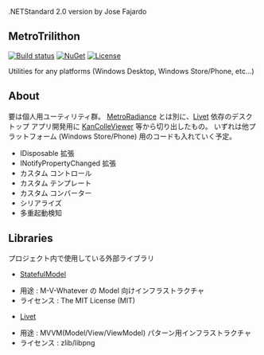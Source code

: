.NETStandard 2.0 version by Jose Fajardo

## MetroTrilithon

[![Build status](https://img.shields.io/appveyor/ci/Grabacr07/MetroTrilithon/master.svg?style=flat-square)](https://ci.appveyor.com/project/Grabacr07/MetroTrilithon)
[![NuGet](https://img.shields.io/nuget/v/MetroTrilithon.svg?style=flat-square)](https://www.nuget.org/packages/MetroTrilithon/)
[![License](https://img.shields.io/github/license/Grabacr07/MetroTrilithon.svg?style=flat-square)](https://github.com/Grabacr07/MetroTrilithon/blob/develop/LICENSE.txt)

Utilities for any platforms (Windows Desktop, Windows Store/Phone, etc...)

## About

要は個人用ユーティリティ群。
[MetroRadiance](https://github.com/Grabacr07/MetroRadiance) とは別に、[Livet](https://github.com/ugaya40/Livet) 依存のデスクトップ アプリ開発用に [KanColleViewer](https://github.com/Grabacr07/KanColleViewer) 等から切り出したもの。
いずれは他プラットフォーム (Windows Store/Phone) 用のコードも入れていく予定。

* IDisposable 拡張
* INotifyPropertyChanged 拡張
* カスタム コントロール
* カスタム テンプレート
* カスタム コンバーター
* シリアライズ
* 多重起動検知

## Libraries

プロジェクト内で使用している外部ライブラリ

* [StatefulModel](https://github.com/ugaya40/StatefulModel)
 - 用途 : M-V-Whatever の Model 向けインフラストラクチャ
 - ライセンス : The MIT License (MIT)
* [Livet](http://ugaya40.hateblo.jp/entry/Livet)
 - 用途 : MVVM(Model/View/ViewModel) パターン用インフラストラクチャ
 - ライセンス : zlib/libpng
